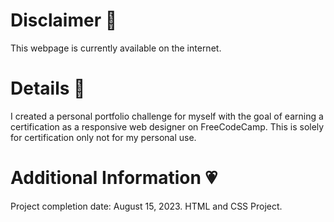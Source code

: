 # Disclaimer 🍥
This webpage is currently available on the internet.

# Details 🎀
I created a personal portfolio challenge for myself with the goal of earning a certification as a responsive web designer on FreeCodeCamp. This is solely for certification only not for my personal use.
   
# Additional Information 💗
Project completion date: August 15, 2023.
HTML and CSS Project.

